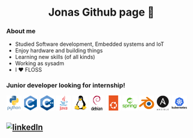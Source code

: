 <h1 align="center">Jonas Github page 👋 </h1> 
<div>
<h3> About me </h3>
 <ul>
  <li> Studied Software development, Embedded systems and IoT </li>
  <li> Enjoy hardware and building things</li>
  <li> Learning new skills (of all kinds) </li>
  <li> Working as sysadm </li>
  <li> I ❤️ FLOSS </li>
</ul> 
</div>



<h3> Junior developer looking for internship! </h3>



<div>
  <img src="https://github.com/devicons/devicon/blob/master/icons/python/python-original-wordmark.svg" title="Python" alt="Python" width="40" height="40"/>

<img src="https://github.com/devicons/devicon/blob/master/icons/c/c-original.svg" title="C-language" alt="C language" width="40" height="40"/>

<img src="https://github.com/devicons/devicon/blob/master/icons/cplusplus/cplusplus-original.svg" title="Cplusplus" alt="Cplusplus" width="40" height="40"/>

<img src="https://github.com/devicons/devicon/blob/master/icons/java/java-original-wordmark.svg" title="Java" alt="Java"  width="40" height="40" />

<img src="https://github.com/devicons/devicon/blob/master/icons/linux/linux-original.svg" title="Linux" alt="Linux"  width="40" height="40" />

<img src="https://github.com/devicons/devicon/blob/master/icons/debian/debian-original-wordmark.svg" title="--" alt="--"  width="40" height="40" />

<img src="https://github.com/devicons/devicon/blob/master/icons/ubuntu/ubuntu-original.svg" title="Ubuntu" alt="Ubuntu"  width="40" height="40" />

<img src="https://github.com/devicons/devicon/blob/master/icons/spring/spring-original-wordmark.svg" title="Spring" alt="Spring"  width="40" height="40" />

<img src="https://github.com/devicons/devicon/blob/master/icons/blender/blender-original.svg" title="Blender" alt="Blender"  width="40" height="40" />

<img src="https://github.com/devicons/devicon/blob/master/icons/ansible/ansible-original-wordmark.svg" title="Ansible" alt="Ansible"  width="40" height="40" />

<img src="https://github.com/devicons/devicon/blob/master/icons/kubernetes/kubernetes-original-wordmark.svg" title="Kubernetes" alt="Kubernetes"  width="40" height="40" />





<!--
<img src="" title="--" alt="--"  width="40" height="40" />
<a href="https://pagedart.com">
  <img src="/favicon-32x32.png">
</a>
-->

<h2 Contact and references/>
<a href="https://linkedin.com/in/larsjonaslarsson"><img src="https://camo.githubusercontent.com/e0278098417dddf9727cfee70a5eb84af38a20705b3bded56cf91cb5feb29d7d/68747470733a2f2f696d672e736869656c64732e696f2f62616467652f4c696e6b6564496e2d626c75653f7374796c653d666f722d7468652d6261646765266c6f676f3d6c696e6b6564696e266c6f676f436f6c6f723d7768697465" title="linkedIn" alt="linkedIn"  width="120" height="30"/>
</a>
                                                 
</div>

  
<!--
**j0naslarss0n/j0naslarss0n** is a ✨ _special_ ✨ repository because its `README.md` (this file) appears on your GitHub profile.

Here are some ideas to get you started:

- 🔭 I’m currently working on ...
- 🌱 I’m currently learning ...
- 👯 I’m looking to collaborate on ...
- 🤔 I’m looking for help with ...
- 💬 Ask me about ...
- 📫 How to reach me: ...
- 😄 Pronouns: ...
- ⚡ Fun fact: ...
-->
